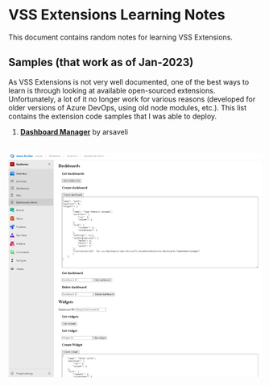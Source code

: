# VSS Extensions Learning Notes
This document contains random notes for learning VSS Extensions.

## Samples (that work as of Jan-2023)
As VSS Extensions is not very well documented, one of the best ways to learn is through looking at available open-sourced extensions.
Unfortunately, a lot of it no longer work for various reasons (developed for older versions of Azure DevOps, using old node modules, etc.). This list contains the extension code samples that I was able to deploy.

1. [**Dashboard Manager**](https://github.com/microsoft/vsts-extension-samples/tree/master/dashboard-manager) by arsaveli

&nbsp;&nbsp;&nbsp;&nbsp;&nbsp;&nbsp;&nbsp;&nbsp;&nbsp;&nbsp;![Dashboard Manager](/assets/sample-dashboardmanager.png)